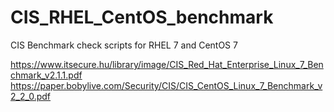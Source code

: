 # CIS_RHEL_CentOS_benchmark
CIS Benchmark check scripts for RHEL 7 and CentOS 7

https://www.itsecure.hu/library/image/CIS_Red_Hat_Enterprise_Linux_7_Benchmark_v2.1.1.pdf
https://paper.bobylive.com/Security/CIS/CIS_CentOS_Linux_7_Benchmark_v2_2_0.pdf
